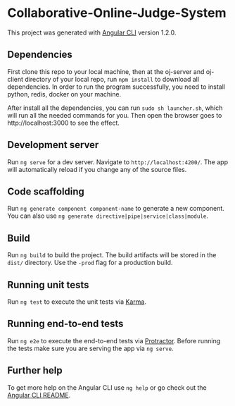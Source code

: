 # Collaborative-Online-Judge-System

This project was generated with [Angular CLI](https://github.com/angular/angular-cli) version 1.2.0.

## Dependencies
First clone this repo to your local machine, then at the oj-server and oj-client directory of your local repo, run `npm install` to download all dependencies. In order to run the program successfully, you need to install python, redis, docker on your machine.

After install all the dependencies, you can run `sudo sh launcher.sh`, which will run all the needed commands for you. Then open the browser goes to http://localhost:3000 to see the effect.

## Development server

Run `ng serve` for a dev server. Navigate to `http://localhost:4200/`. The app will automatically reload if you change any of the source files.

## Code scaffolding

Run `ng generate component component-name` to generate a new component. You can also use `ng generate directive|pipe|service|class|module`.

## Build

Run `ng build` to build the project. The build artifacts will be stored in the `dist/` directory. Use the `-prod` flag for a production build.

## Running unit tests

Run `ng test` to execute the unit tests via [Karma](https://karma-runner.github.io).

## Running end-to-end tests

Run `ng e2e` to execute the end-to-end tests via [Protractor](http://www.protractortest.org/).
Before running the tests make sure you are serving the app via `ng serve`.

## Further help

To get more help on the Angular CLI use `ng help` or go check out the [Angular CLI README](https://github.com/angular/angular-cli/blob/master/README.md).

